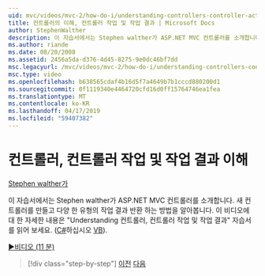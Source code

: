 ```yaml
---
uid: mvc/videos/mvc-2/how-do-i/understanding-controllers-controller-actions-and-action-results
title: 컨트롤러의 이해, 컨트롤러 작업 및 작업 결과 | Microsoft Docs
author: StephenWalther
description: 이 자습서에서는 Stephen walther가 ASP.NET MVC 컨트롤러를 소개합니다. 새 컨트롤러를 만들고 다양 한 유형의 작업 응답을 반환 하는 방법을 배웁니다.
ms.author: riande
ms.date: 08/20/2008
ms.assetid: 2456a5da-d376-4d45-8275-9e0dc46bf7dd
msc.legacyurl: /mvc/videos/mvc-2/how-do-i/understanding-controllers-controller-actions-and-action-results
msc.type: video
ms.openlocfilehash: b638565cdaf4b16d5f7a4649b7b1cccd880200d1
ms.sourcegitcommit: 0f1119340e4464720cfd16d0ff15764746ea1fea
ms.translationtype: MT
ms.contentlocale: ko-KR
ms.lasthandoff: 04/17/2019
ms.locfileid: "59407382"
---
```

# <a name="understanding-controllers-controller-actions-and-action-results"></a>컨트롤러, 컨트롤러 작업 및 작업 결과 이해

[Stephen walther가](https://github.com/StephenWalther)

이 자습서에서는 Stephen walther가 ASP.NET MVC 컨트롤러를 소개합니다. 새 컨트롤러를 만들고 다양 한 유형의 작업 결과 반환 하는 방법을 알아봅니다. 이 비디오에 대 한 자세한 내용은 "Understanding 컨트롤러, 컨트롤러 작업 및 작업 결과" 자습서를 읽어 보세요. ([C#](../../../overview/older-versions-1/controllers-and-routing/aspnet-mvc-controllers-overview-cs.md)하십시오 [VB](../../../overview/older-versions-1/controllers-and-routing/asp-net-mvc-controller-overview-vb.md)).

[&#9654;비디오 (11 분)](https://channel9.msdn.com/Blogs/ASP-NET-Site-Videos/understanding-controllers-controller-actions-and-action-results)

> [!div class="step-by-step"]
> [이전](aspnet-mvc-controller-overview.md)
> [다음](understanding-views-view-data-and-html-helpers.md)
